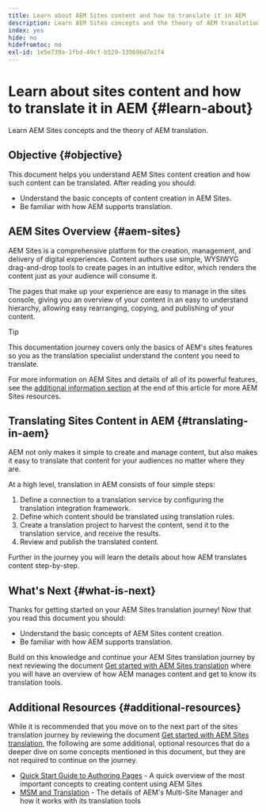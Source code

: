 ```yaml
---
title: Learn about AEM Sites content and how to translate it in AEM
description: Learn AEM Sites concepts and the theory of AEM translation.
index: yes
hide: no
hidefromtoc: no
exl-id: 1e5e739a-1fbd-49cf-b529-335696d7e2f4
---
```

# Learn about sites content and how to translate it in AEM {#learn-about}

Learn AEM Sites concepts and the theory of AEM translation.

## Objective {#objective}

This document helps you understand AEM Sites content creation and how such content can be translated. After reading you should:

* Understand the basic concepts of content creation in AEM Sites.
* Be familiar with how AEM supports translation.

## AEM Sites Overview {#aem-sites}

AEM Sites is a comprehensive platform for the creation, management, and delivery of digital experiences. Content authors use simple, WYSIWYG drag-and-drop tools to create pages in an intuitive editor, which renders the content just as your audience will consume it.

The pages that make up your experience are easy to manage in the sites console, giving you an overview of your content in an easy to understand hierarchy, allowing easy rearranging, copying, and publishing of your content.

>[!TIP]
>
>This documentation journey covers only the basics of AEM's sites features so you as the translation specialist understand the content you need to translate.
>
>For more information on AEM Sites and details of all of its powerful features, see the [additional information section](#additional-information) at the end of this article for more AEM Sites resources.

## Translating Sites Content in AEM {#translating-in-aem}

AEM not only makes it simple to create and manage content, but also makes it easy to translate that content for your audiences no matter where they are.

At a high level, translation in AEM consists of four simple steps:

1. Define a connection to a translation service by configuring the translation integration framework.
1. Define which content should be translated using translation rules.
1. Create a translation project to harvest the content, send it to the translation service, and receive the results.
1. Review and publish the translated content.


Further in the journey you will learn the details about how AEM translates content step-by-step.

## What's Next {#what-is-next}

Thanks for getting started on your AEM Sites translation journey! Now that you read this document you should:

* Understand the basic concepts of AEM Sites content creation.
* Be familiar with how AEM supports translation.

Build on this knowledge and continue your AEM Sites translation journey by next reviewing the document [Get started with AEM Sites translation](getting-started.md) where you will have an overview of how AEM manages content and get to know its translation tools.

## Additional Resources {#additional-resources}

While it is recommended that you move on to the next part of the sites translation journey by reviewing the document [Get started with AEM Sites translation,](getting-started.md) the following are some additional, optional resources that do a deeper dive on some concepts mentioned in this document, but they are not required to continue on the journey.

* [Quick Start Guide to Authoring Pages](/help/sites-cloud/authoring/getting-started/quick-start.md) - A quick overview of the most important concepts to creating content using AEM Sites
* [MSM and Translation](/help/sites-cloud/administering/msm-and-translation.md) - The details of AEM's Multi-Site Manager and how it works with its translation tools
